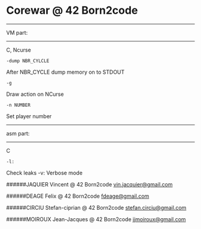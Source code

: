# Corewar @ 42 Born2code

********
VM part:
********
C, Ncurse

	-dump NBR_CYLCLE
After NBR_CYCLE dump memory on to STDOUT

	-g
Draw action on NCurse

	-n NUMBER
Set player number



*********
asm part:
*********
C

	-l:
Check leaks
	-v:
Verbose mode



######JAQUIER Vincent @ 42 Born2code
vin.jacquier@gmail.com

######DEAGE Felix @ 42 Born2code
fdeage@gmail.com

######CIRCIU Stefan-ciprian @ 42 Born2code
stefan.circiu@gmail.com

######MOIROUX Jean-Jacques @ 42 Born2code
jjmoiroux@gmail.com
